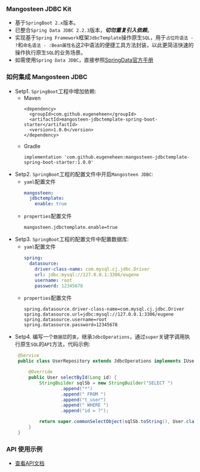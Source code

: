 ### Mangosteen JDBC Kit

- 基于`SpringBoot 2.x`版本。
- 已整合`Spring Data JDBC 2.2.3`版本，***切勿重复引入依赖***。
- 实现基于`Spring Framework`框架`JdbcTemplate`操作原生`SQL`，用于`占位符语法 - ?`和`命名语法 - :Bean属性名`这2中语法的便捷工具方法封装，以此更简洁快速的操作执行原生`SQL`的业务场景。
- 如需使用`Spring Data JDBC`，直接参照[SpringData官方手册](https://docs.spring.io/spring-data/jdbc/docs/2.2.3/reference/html/#preface)

### 如何集成 Mangosteen JDBC

- Setp1. `SpringBoot`工程中增加依赖: 
  - Maven
    ```vim
    <dependency>
      <groupId>com.github.eugeneheen</groupId>
      <artifactId>mangosteen-jdbctemplate-spring-boot-starter</artifactId>
      <version>1.0.0</version>
    </dependency>
    ```
  - Gradle
    ```vim
    implementation 'com.github.eugeneheen:mangosteen-jdbctemplate-spring-boot-starter:1.0.0'
    ```
- Setp2. `SpringBoot`工程的配置文件中开启`Mangosteen JDBC`:
  - `yaml`配置文件
    ```yaml
    mangosteen:
      jdbctemplate:
        enable: true
    ```
  - `properties`配置文件
    ```properties
    mangosteen.jdbctemplate.enable=true
    ```
- Setp3. `SpringBoot`工程的配置文件中配置数据库:
  - `yaml`配置文件
    ```yaml
    spring:
      datasource:
        driver-class-name: com.mysql.cj.jdbc.Driver
        url: jdbc:mysql://127.0.0.1:3306/eugene
        username: root
        password: 12345678
    ```
  - `properties`配置文件
    ```properties
    spring.datasource.driver-class-name=com.mysql.cj.jdbc.Driver
    spring.datasource.url=jdbc:mysql://127.0.0.1:3306/eugene
    spring.datasource.username=root
    spring.datasource.password=12345678
    ```
 - Setp4. 编写一个`数据层`的`类`，继承`JdbcOperations`，通过`super`关键字调用执行原生`SQL`的`API`方法，代码示例:
   ```java
    @Service
    public class UserRepository extends JdbcOperations implements IUserRepository {

        @Override
        public User selectById(Long id) {
            StringBuilder sqlSb = new StringBuilder("SELECT ")
                    .append("*")
                    .append(" FROM ")
                    .append("t_user")
                    .append(" WHERE ")
                    .append("id = ?");

            return super.commonSelectObject(sqlSb.toString(), User.class, new Object[] {id});
        }
    }
   ```
###  API 使用示例

- [查看API文档](https://eugeneheen-document-api.github.io/mangosteen-jdbc-document/)
